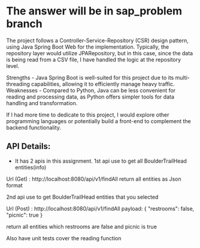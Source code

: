 # The answer will be in sap_problem branch

The project follows a Controller-Service-Repository (CSR) design pattern, using Java Spring Boot Web for the implementation. Typically, the repository layer would utilize JPARepository, but in this case, since the data is being read from a CSV file, I have handled the logic at the repository level.

Strengths - Java Spring Boot is well-suited for this project due to its multi-threading capabilities, allowing it to efficiently manage heavy traffic.
Weaknesses - Compared to Python, Java can be less convenient for reading and processing data, as Python offers simpler tools for data handling and transformation.

If I had more time to dedicate to this project, I would explore other programming languages or potentially build a front-end to complement the backend functionality.

## API Details:

- It has 2 apis in this assignment.
1st api use to get all BoulderTrailHead entities(info)

Url (Get) : http://localhost:8080/api/v1/findAll 
return all entities as Json format

2nd api use to get  BoulderTrailHead entities that you selected

Url (Post) : http://localhost:8080/api/v1/findAll 
payload:
{
    "restrooms": false,
    "picnic": true
}

return all entities which restrooms are false and picnic is true

Also have unit tests cover the reading function
